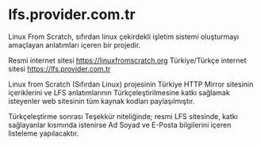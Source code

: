 # lfs.provider.com.tr
Linux From Scratch, sıfırdan linux çekirdekli işletim sistemi oluşturmayı amaçlayan anlatımları içeren bir projedir. 

Resmi internet sitesi https://linuxfromscratch.org 
Türkiye/Türkçe internet sitesi https://lfs.provider.com.tr

Linux from Scratch (Sıfırdan Linux) projesinin Türkiye HTTP Mirror sitesinin içeriklerini ve LFS anlatımlarının Türkçeleştirilmesine katkı sağlamak isteyenler web sitesinin tüm kaynak kodları paylaşılmıştır.

Türkçeleştirme sonrası Teşekkür niteliğinde; resmi LFS sitesinde, katkı sağlayanlar kısmında istenirse Ad Soyad ve E-Posta bilgilerini içeren listeleme yapılacaktır.
